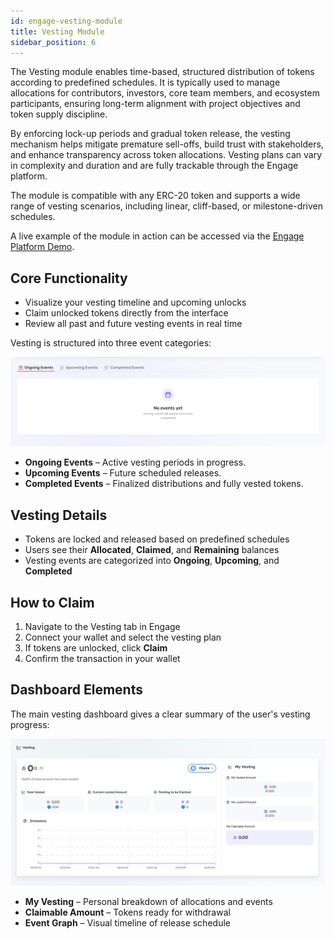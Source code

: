 ```yaml
---
id: engage-vesting-module
title: Vesting Module
sidebar_position: 6
---
```


The Vesting module enables time-based, structured distribution of tokens according to predefined schedules. It is typically used to manage allocations for contributors, investors, core team members, and ecosystem participants, ensuring long-term alignment with project objectives and token supply discipline.

By enforcing lock-up periods and gradual token release, the vesting mechanism helps mitigate premature sell-offs, build trust with stakeholders, and enhance transparency across token allocations. Vesting plans can vary in complexity and duration and are fully trackable through the Engage platform.

The module is compatible with any ERC-20 token and supports a wide range of vesting scenarios, including linear, cliff-based, or milestone-driven schedules.

A live example of the module in action can be accessed via the [Engage Platform Demo](https://sharingblock-engage.defactor.dev/vesting).

## Core Functionality

- Visualize your vesting timeline and upcoming unlocks
- Claim unlocked tokens directly from the interface
- Review all past and future vesting events in real time

Vesting is structured into three event categories:

![Vesting Events Tab](../../../static/img/front-end/vesting-events.png)

- **Ongoing Events** – Active vesting periods in progress.
- **Upcoming Events** – Future scheduled releases.
- **Completed Events** – Finalized distributions and fully vested tokens.

## Vesting Details

- Tokens are locked and released based on predefined schedules
- Users see their **Allocated**, **Claimed**, and **Remaining** balances
- Vesting events are categorized into **Ongoing**, **Upcoming**, and **Completed**

## How to Claim

1. Navigate to the Vesting tab in Engage
2. Connect your wallet and select the vesting plan
3. If tokens are unlocked, click **Claim**
4. Confirm the transaction in your wallet

## Dashboard Elements

The main vesting dashboard gives a clear summary of the user's vesting progress:

![Vesting Dashboard](../../../static/img/front-end/vesting-dashboard.png)

- **My Vesting** – Personal breakdown of allocations and events
- **Claimable Amount** – Tokens ready for withdrawal
- **Event Graph** – Visual timeline of release schedule
